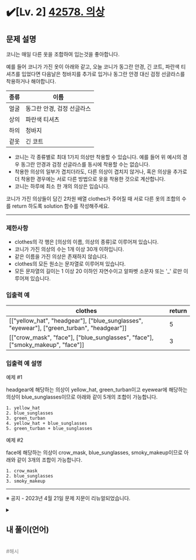
# ✔️[Lv. 2] [42578. 의상](https://school.programmers.co.kr/learn/courses/30/lessons/42578)


문제 설명
-----

코니는 매일 다른 옷을 조합하여 입는것을 좋아합니다.

예를 들어 코니가 가진 옷이 아래와 같고, 오늘 코니가 동그란 안경, 긴 코트, 파란색 티셔츠를 입었다면 다음날은 청바지를 추가로 입거나 동그란 안경 대신 검정 선글라스를 착용하거나 해야합니다.

| 종류 | 이름 |
| --- | --- |
| 얼굴 | 동그란 안경, 검정 선글라스 |
| 상의 | 파란색 티셔츠 |
| 하의 | 청바지 |
| 겉옷 | 긴 코트 |

* 코니는 각 종류별로 최대 1가지 의상만 착용할 수 있습니다. 예를 들어 위 예시의 경우 동그란 안경과 검정 선글라스를 동시에 착용할 수는 없습니다.
* 착용한 의상의 일부가 겹치더라도, 다른 의상이 겹치지 않거나, 혹은 의상을 추가로 더 착용한 경우에는 서로 다른 방법으로 옷을 착용한 것으로 계산합니다.
* 코니는 하루에 최소 한 개의 의상은 입습니다.

코니가 가진 의상들이 담긴 2차원 배열 clothes가 주어질 때 서로 다른 옷의 조합의 수를 return 하도록 solution 함수를 작성해주세요.

---

### 제한사항

* clothes의 각 행은 [의상의 이름, 의상의 종류]로 이루어져 있습니다.
* 코니가 가진 의상의 수는 1개 이상 30개 이하입니다.
* 같은 이름을 가진 의상은 존재하지 않습니다.
* clothes의 모든 원소는 문자열로 이루어져 있습니다.
* 모든 문자열의 길이는 1 이상 20 이하인 자연수이고 알파벳 소문자 또는 '\_' 로만 이루어져 있습니다.

### 입출력 예

| clothes | return |
| --- | --- |
| [["yellow\_hat", "headgear"], ["blue\_sunglasses", "eyewear"], ["green\_turban", "headgear"]] | 5 |
| [["crow\_mask", "face"], ["blue\_sunglasses", "face"], ["smoky\_makeup", "face"]] | 3 |

### 입출력 예 설명

예제 #1  

headgear에 해당하는 의상이 yellow\_hat, green\_turban이고 eyewear에 해당하는 의상이 blue\_sunglasses이므로 아래와 같이 5개의 조합이 가능합니다.

```
1. yellow_hat
2. blue_sunglasses
3. green_turban
4. yellow_hat + blue_sunglasses
5. green_turban + blue_sunglasses
```

예제 #2  

face에 해당하는 의상이 crow\_mask, blue\_sunglasses, smoky\_makeup이므로 아래와 같이 3개의 조합이 가능합니다.

```
1. crow_mask
2. blue_sunglasses
3. smoky_makeup
```

---

※ 공지 - 2023년 4월 21일 문제 지문이 리뉴얼되었습니다.



<details>
  <summary><h2>내 풀이(언어)</h2></summary>
  
  ### 정답 코드

  ```python
  from collections import Counter
  from functools import reduce
  def solution(clothes):
      _, category = zip(*clothes)
      cnt = Counter(category)
      answer = reduce(lambda x, y: (x+1) * (y+1) - 1, cnt.values())
      return answer
  ```
  **풀이 과정**
  1. 옷 이름은 옷을 선택하는데 영향을 미치지 않으므로 제외하고 옷의 종류만 따로 저장한다.
  2. Counter객체를 활용해서 각 옷의 종류별 개수를 센다.
  3. functools.reduce()를 사용해서 각 옷 종류별 개수 + 1 한 값을 모두 곱한 뒤 전체에서 옷을 하나도 선택하지 않은 경우를 빼준다.

  ---

  <div align=center>
    <img width="967" alt="스크린샷 2025-01-04 오후 4 48 57" src="https://github.com/user-attachments/assets/31d065c2-58bb-4952-a43b-575a92f0daa0" />
    <img width="968" alt="스크린샷 2025-01-04 오후 4 49 25" src="https://github.com/user-attachments/assets/12e4e7e8-b6c3-4f4d-a044-7cd629821843" />
  </div>

  ### 풀이에 대한 고찰

  해당 문제에서 조합을 모두 구하는 것이 아니라 조합의 ```개수```를 구하는 것이기 때문에 간단한 수학적 풀이로 풀 수 있다.<br>

  먼저 각 종류별로 1벌씩 밖에 입지 못하고, 종류별로 입지 않는 경우도 존재한다. 단, 옷을 최소 1벌은 입으므로 아무것도 입지 않는 경우는 존재하지 않는다. 따라서 각 종류별로 몇 벌의 옷이 존재하는지 구한 다음 ```옷을 입지 않는 경우```를 1 더해준다. 더해준 옷의 종류를 모두 ```곱하면``` 옷을 입는 방법의 총 가지수가 나온다. 여기서 ```아무것도 입지 않는 경우```는 존재하지 않으므로 -1을 해주면 문제에서 요구하는 서로다른 옷의 조합 개수를 구할 수 있다.

  사실 위의 풀이는 풀이 과정에서 의도한 것과 다른 계산 방식을 보인다.<br>
  functools.reduce()는 누적 곱으로 위의 lambda x, y에서 x에는 계산된 값이 들어간다.<br> 예를 들어 cnt.values()가 [2, 1, 3]이라고 할 때 첫 연산에서 x = 2, y = 1이 들어가지만, 두 번째 연산에서 x = 이전 계산 결과인 (3 * 2) - 1가 입력으로 들어간다. 따라서 두 번째 연산에서는 (3 * 2 - 1 + 1) * (3 + 1) - 1이 연산식이 되고 결과 23이 된다.<br>

  분명 의도와는 다르지만 값이 같은 이유는 -1을 매번 해주기 때문이다. -1이 이후 계산의 x + 1에서의 + 1과 상쇄되어 사실상 x * (y + 1)이 수식이 되므로 의도한 계산 방식과는 차이가 있지만 정답이 될 수 있었다.<br>

  더 직관적인 코드를 원한다면, ```answer = reduce(lambda x, y: x * (y+1), cnt.values(), 1) - 1 (초기값 : 1이 없다면 x에 인자가 들어가기 때문에 실제 곱셈에 참여하는 횟수가 적어서 정답보다 값이 작아진다.)```나 ```answer = prod([value + 1 for value in cnt.values()]) - 1```를 사용하자.

  > 💡 **functools.reduce()**(https://docs.python.org/ko/3.13/library/functools.html#functools.reduce)<br>
  > <br>
  > reduce 함수는 이터러블(예: 리스트, 튜플 등)의 원소들을 차례대로 특정 함수에 적용해 하나의 값으로 축약한다. 이 함수에 전달되는 람다(또는 일반 함수)는 반드시 두 개의 인자를 받아야 하며, 하나는 이전 단계에서 누적된 값이고 다른 하나는 이번 단계에 처리할 새로운 원소다. 만약 initializer(초기값)를 명시하지 않으면 이터러블의 첫 번째 원소가 초기값으로 사용되어 나머지 원소들을 순회하게 되고, initializer를 지정하면 그 값에서 시작해 모든 원소에 대해 연산을 수행한 뒤 최종값을 반환한다. 이러한 방식은 누적 로직을 한 줄로 간결하게 표현할 수 있는 장점이 있으나, 코드가 복잡해질 경우 오히려 가독성이 떨어질 수 있다는 단점이 있다.
  > 💡 **math.prod()**(https://docs.python.org/ko/3.13/library/math.html#math.prod)<br>
  > <br>
  > math.prod 함수는 주어진 이터러블(iterable) 내의 모든 요소들의 곱을 계산하여 반환합니다. 기본적으로 초기값(start)은 1로 설정되어 있으며, 사용자가 원하는 경우 이 초기값을 변경할 수도 있습니다. 예를 들어, 리스트 [2, 3, 4]에 대해 math.prod([2, 3, 4])를 호출하면 결과는 24가 됩니다. 만약 이터러블이 비어있다면 초기값인 1이 그대로 반환됩니다. 이 함수는 기존에 functools.reduce와 operator.mul을 조합하여 사용하던 방식보다 더 간결하고 효율적으로 곱을 계산할 수 있도록 도와줍니다. 또한, math.prod는 대규모 데이터셋에서도 최적화된 성능을 제공하여 수학적 계산이나 데이터 처리 작업 시 유용하게 활용될 수 있습니다.

  ## 다른 사람 풀이


  ### 코드1
  ```python
  def solution(clothes):
    from collections import Counter
    from functools import reduce
    cnt = Counter([kind for name, kind in clothes])
    answer = reduce(lambda x, y: x*(y+1), cnt.values(), 1) - 1
    return answer
  ```
  ### 설명
  내가 풀은 방식과 동일하지만 조금 더 코드라인이 효율화 되었으며, reduce의 lambda 함수 부분이 원래 의도하던대로 수정된 버전이다.

  ### 코드2
  ```python
  def solution(clothes):
    clothes_type = {}

    for c, t in clothes:
        if t not in clothes_type:
            clothes_type[t] = 2
        else:
            clothes_type[t] += 1

    cnt = 1
    for num in clothes_type.values():
        cnt *= num

    return cnt - 1
  ```
  ### 설명
  내가 풀은 방식과 동일하지만 모듈 사용을 최소화하여 풀은 풀이 방법이다. t가 clothes_type에 없는 키 일 경우 해당 종류의 옷을 입지 않는다는 경우의 수를 추가로 더해 2로 초기화 한다.  

  이런 방식이면 더 효율화 시킬 수 있을 것 같다. (dict.fromkeys()를 사용한다거나...)

  ### 출처
  [프로그래머스 다른 사람 풀이](https://school.programmers.co.kr/learn/courses/30/lessons/42578/solution_groups?language=python3)

  ## 회고
  이전에 한 번 풀어본 문제라 크게 어렵지 않았다. 다른 풀이도 비슷한 것으로 보아 더 효율적이거나 참신한 방법은 보이지 않았다. 이런 식으로 조건만 맞으면 수리논리적으로 접근하면 쉽게 풀 수 있는 문제들이 있다는 것을 잊지말자.

</details>
<br>
<span style="color:gray"> #해시 </span>
